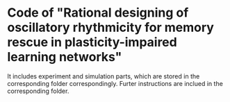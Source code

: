 # Code of "Rational designing of oscillatory rhythmicity for memory rescue in plasticity-impaired learning networks"
It includes experiment and simulation parts, which are stored in the corresponding folder correspondingly. Furter instructions are inclued in the corresponding folder.
